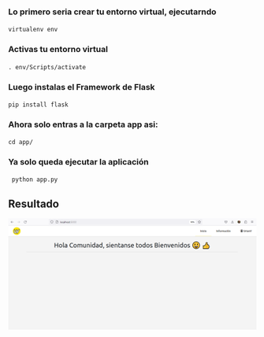 ### Lo primero seria crear tu entorno virtual, ejecutarndo
`virtualenv env`
### Activas tu entorno virtual
`. env/Scripts/activate`
### Luego instalas el Framework de Flask
`pip install flask`
### Ahora solo entras a la carpeta app asi:
`cd app/`

### Ya solo queda ejecutar la aplicación
` python app.py`

## Resultado

![](https://raw.githubusercontent.com/urian121/imagenes-proyectos-github/master/portada-estructura-proyecto-python-flask.PNG)
